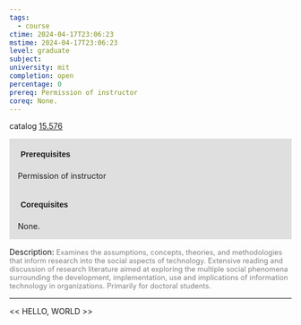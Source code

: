 ```yaml
---
tags:
  - course
ctime: 2024-04-17T23:06:23
mstime: 2024-04-17T23:06:23
level: graduate
subject: 
university: mit
completion: open
percentage: 0
prereq: Permission of instructor
coreq: None.
---
```


catalog [15.576](http://student.mit.edu/catalog/m15b.html#15.576)

<span style="display: block; padding: 15px; background-color: rgb(100, 100, 100, 0.2);"><font id="m_prereq1202_0" style="display: block; font-family: Arial, sans-serif; font-weight: bold; padding: 5px">Prerequisites</font><br><span id="prereq1202_0">Permission of instructor</span></span>
<span style="display: block; padding: 15px; background-color: rgb(100, 100, 100, 0.2);"><font id="m_coreq1202_0" style="display: block; font-family: Arial, sans-serif; font-weight: bold; padding: 5px">Corequisites</font><br><span id="coreq1202_0">None.</span></span>

<font style="">Description:</font>
<font style="color: grey; font-size: 0.8rem;">Examines the assumptions, concepts, theories, and methodologies that inform research into the social aspects of technology. Extensive reading and discussion of research literature aimed at exploring the multiple social phenomena surrounding the development, implementation, use and implications of information technology in organizations. Primarily for doctoral students.</font>



---

<< HELLO, WORLD >>
